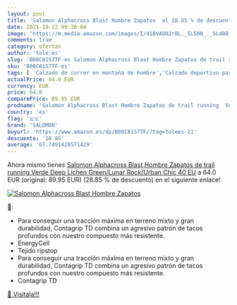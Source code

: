 ```yaml
---
layout: post
title: 'Salomon Alphacross Blast Hombre Zapatos  al 28.85 % de descuento'
date: 2021-10-22 09:30:04
image: 'https://m.media-amazon.com/images/I/41BVAOO2r8L._SL500_._SL400_.jpg'
comments: true
category: ofertas
author: 'tole.es'
slug: 'B08C81S7TF-es Salomon Alphacross Blast Hombre Zapatos de trail running...'
sku: 'B08C81S7TF-es'
tags: [ 'Calzado de correr en montaña de hombre','Calzado deportivo para hombre','Calzados de running para hombre','Zapatillas y calzado deportivo para hombre','Zapatos','Zapatos para hombre','Zapatos y complementos','salomon','zapatos', ]
actualPrice: 64.0 EUR
currency: EUR
price: 64.0
comparePrice: 89.95 EUR
prodname: 'Salomon Alphacross Blast Hombre Zapatos de trail running  Verde  Deep Lichen Green/Lunar Rock/Urban Chic   40 EU'
country: 'es'
flag: '🇪🇸'
brand: 'SALOMON'
buyurl: 'https://www.amazon.es/dp/B08C81S7TF/?tag=tolees-21'
descuento: '28.85'
average: '67.7491428571429'
---
```


Ahora mismo tienes [Salomon Alphacross Blast Hombre Zapatos de trail running  Verde  Deep Lichen Green/Lunar Rock/Urban Chic   40 EU](https://www.amazon.es/dp/B08C81S7TF/?tag=tolees-21) a 64.0 EUR (original: 89.95 EUR) (28.85 %  de descuento) en el siguiente enlace!

[![Salomon Alphacross Blast Hombre Zapatos ](https://m.media-amazon.com/images/I/41BVAOO2r8L._SL500_._SL400_.jpg)](https://www.amazon.es/dp/B08C81S7TF/?tag=tolees-21)

🔎:

- Para conseguir una tracción máxima en terreno mixto y gran durabilidad, Contagrip TD combina un agresivo patrón de tacos profundos con nuestro compuesto más resistente.
- EnergyCell
- Tejido ripstop
- Para conseguir una tracción máxima en terreno mixto y gran durabilidad, Contagrip TD combina un agresivo patrón de tacos profundos con nuestro compuesto más resistente.
- Contagrip TD

[🛒 Visítala!!!](https://www.amazon.es/dp/B08C81S7TF/?tag=tolees-21)
